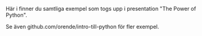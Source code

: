 Här i finner du samtliga exempel som togs upp i presentation "The Power of Python".

Se även github.com/orende/intro-till-python för fler exempel.
